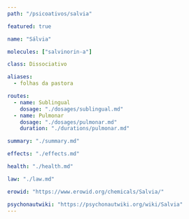 ```yaml
---
path: "/psicoativos/salvia"

featured: true

name: "Sálvia"

molecules: ["salvinorin-a"]

class: Dissociativo

aliases: 
  - folhas da pastora

routes:
  - name: Sublingual
    dosage: "./dosages/sublingual.md" 
  - name: Pulmonar
    dosage: "./dosages/pulmonar.md"
    duration: "./durations/pulmonar.md"    

summary: "./summary.md"

effects: "./effects.md"

health: "./health.md"

law: "./law.md"

erowid: "https://www.erowid.org/chemicals/Salvia/"

psychonautwiki: "https://psychonautwiki.org/wiki/Salvia"
---
```

